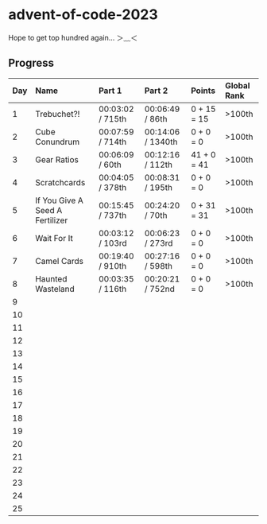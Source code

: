 # advent-of-code-2023

Hope to get top hundred again... ＞﹏＜

## Progress

| Day | Name                            | Part 1           | Part 2            | Points      | Global Rank |
| --- | :------------------------------ | :--------------- | :---------------- | :---------- | :---------- |
| 1   | Trebuchet?!                     | 00:03:02 / 715th | 00:06:49 / 86th   | 0 + 15 = 15 | >100th      |
| 2   | Cube Conundrum                  | 00:07:59 / 714th | 00:14:06 / 1340th | 0 + 0 = 0   | >100th      |
| 3   | Gear Ratios                     | 00:06:09 / 60th  | 00:12:16 / 112th  | 41 + 0 = 41 | >100th      |
| 4   | Scratchcards                    | 00:04:05 / 378th | 00:08:31 / 195th  | 0 + 0 = 0   | >100th      |
| 5   | If You Give A Seed A Fertilizer | 00:15:45 / 737th | 00:24:20 / 70th   | 0 + 31 = 31 | >100th      |
| 6   | Wait For It                     | 00:03:12 / 103rd | 00:06:23 / 273rd  | 0 + 0 = 0   | >100th      |
| 7   | Camel Cards                     | 00:19:40 / 910th | 00:27:16 / 598th  | 0 + 0 = 0   | >100th      |
| 8   | Haunted Wasteland               | 00:03:35 / 116th | 00:20:21 / 752nd  | 0 + 0 = 0   | >100th      |
| 9   |                                 |                  |                   |             |             |
| 10  |                                 |                  |                   |             |             |
| 11  |                                 |                  |                   |             |             |
| 12  |                                 |                  |                   |             |             |
| 13  |                                 |                  |                   |             |             |
| 14  |                                 |                  |                   |             |             |
| 15  |                                 |                  |                   |             |             |
| 16  |                                 |                  |                   |             |             |
| 17  |                                 |                  |                   |             |             |
| 18  |                                 |                  |                   |             |             |
| 19  |                                 |                  |                   |             |             |
| 20  |                                 |                  |                   |             |             |
| 21  |                                 |                  |                   |             |             |
| 22  |                                 |                  |                   |             |             |
| 23  |                                 |                  |                   |             |             |
| 24  |                                 |                  |                   |             |             |
| 25  |                                 |                  |                   |             |             |
